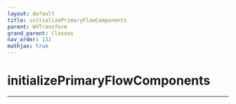 ```yaml
---
layout: default
title: initializePrimaryFlowComponents
parent: WVTransform
grand_parent: Classes
nav_order: 132
mathjax: true
---
```


#  initializePrimaryFlowComponents




---

